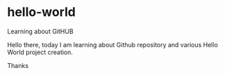 # hello-world
Learning about GitHUB

Hello there, today I am learning about Github repository and various Hello World project creation.

Thanks
